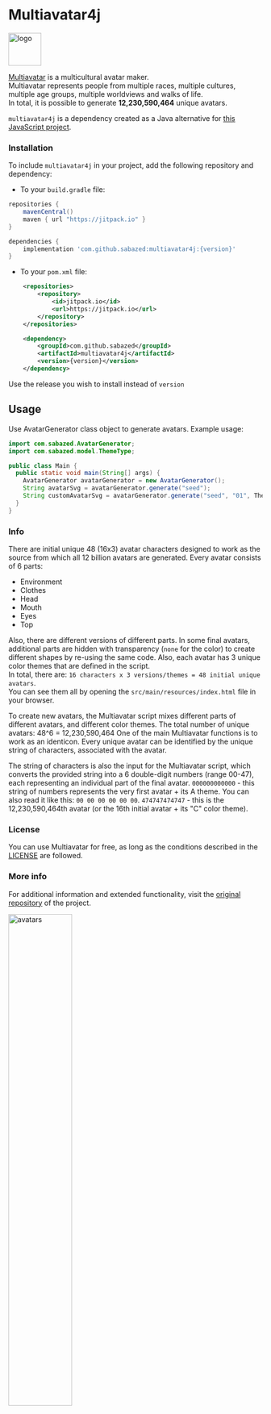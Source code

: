# Multiavatar4j #
<img src="https://raw.githubusercontent.com/multiavatar/Multiavatar/main/logo.png?v=001" width="65"  alt="logo"/>

[Multiavatar](https://multiavatar.com) is a multicultural avatar maker.<br/>
Multiavatar represents people from multiple races, multiple cultures, multiple age groups, multiple worldviews and walks of life.<br/>
In total, it is possible to generate **12,230,590,464** unique avatars.<br/>

`multiavatar4j` is a dependency created as a Java alternative for [this JavaScript project](https://github.com/multiavatar/Multiavatar).

### Installation ###

To include `multiavatar4j` in your project, add the following repository and dependency:

- To your `build.gradle` file:
```groovy
repositories {
    mavenCentral()
    maven { url "https://jitpack.io" }
}
```
```groovy
dependencies {
    implementation 'com.github.sabazed:multiavatar4j:{version}'
}
```

- To your `pom.xml` file:
```xml
	<repositories>
		<repository>
		    <id>jitpack.io</id>
		    <url>https://jitpack.io</url>
		</repository>
	</repositories>
```
```xml
	<dependency>
	    <groupId>com.github.sabazed</groupId>
	    <artifactId>multiavatar4j</artifactId>
	    <version>{version}</version>
	</dependency>
```

Use the release you wish to install instead of `version`


## Usage
Use AvatarGenerator class object to generate avatars. Example usage:

```java
import com.sabazed.AvatarGenerator;
import com.sabazed.model.ThemeType;

public class Main {
  public static void main(String[] args) {
    AvatarGenerator avatarGenerator = new AvatarGenerator();
    String avatarSvg = avatarGenerator.generate("seed");
    String customAvatarSvg = avatarGenerator.generate("seed", "01", ThemeType.C, true);
  }
}
```

### Info ###
There are initial unique 48 (16x3) avatar characters designed to work as the source from which all 12 billion avatars are generated.
Every avatar consists of 6 parts:
- Environment
- Clothes
- Head
- Mouth
- Eyes
- Top

Also, there are different versions of different parts. In some final avatars, additional parts are hidden with transparency (`none` for the color) 
to create different shapes by re-using the same code. Also, each avatar has 3 unique color themes that are defined in the script.<br/>
In total, there are: `16 characters x 3 versions/themes = 48 initial unique avatars`.<br/>
You can see them all by opening the `src/main/resources/index.html` file in your browser.

To create new avatars, the Multiavatar script mixes different parts of different avatars, and different color themes.
The total number of unique avatars: 48^6 = 12,230,590,464
One of the main Multiavatar functions is to work as an identicon. Every unique avatar can be identified by the unique string of characters, associated with the avatar.

The string of characters is also the input for the Multiavatar script, which converts the provided string into a 6 double-digit numbers (range 00-47), each representing an individual part of the final avatar.
`000000000000` - this string of numbers represents the very first avatar + its A theme. You can also read it like this: `00 00 00 00 00 00`.
`474747474747` - this is the 12,230,590,464th avatar (or the 16th initial avatar + its "C" color theme).


### License ###
You can use Multiavatar for free, as long as the conditions described in the [LICENSE](LICENSE) are followed.


### More info ###
For additional information and extended functionality, visit the [original repository](https://github.com/multiavatar/Multiavatar) of the project.

<img src="https://multiavatar.com/press/img/screenshots/screenshot-03.png?v=001" width="50%" alt="avatars">